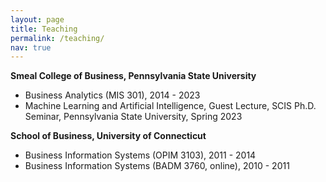 ```yaml
---
layout: page
title: Teaching
permalink: /teaching/
nav: true
---
```



**Smeal College of Business, Pennsylvania State University**
- Business Analytics (MIS 301), 2014 - 2023
- Machine Learning and Artificial Intelligence, Guest Lecture, SCIS Ph.D. Seminar, Pennsylvania State University, Spring 2023

**School of Business, University of Connecticut**
- Business Information Systems (OPIM 3103), 2011 - 2014
- Business Information Systems (BADM 3760, online), 2010 - 2011

